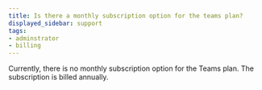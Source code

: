 ```yaml
---
title: Is there a monthly subscription option for the teams plan?
displayed_sidebar: support
tags:
- adminstrator
- billing
---
```

Currently, there is no monthly subscription option for the Teams plan. The subscription is billed annually.
    